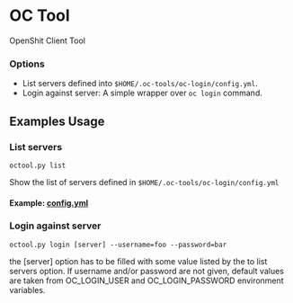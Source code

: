 # OC Tool

OpenShit Client Tool

### Options

- List servers defined into `$HOME/.oc-tools/oc-login/config.yml`.
- Login against server: A simple wrapper over `oc login` command.

## Examples Usage

### List servers

```
octool.py list
```

Show the list of servers defined in `$HOME/.oc-tools/oc-login/config.yml`

#### Example: [config.yml](./config.yml)

### Login against server

```
octool.py login [server] --username=foo --password=bar
```

the [server] option has to be filled with some value listed by the to list servers option. If username and/or password
are not given, default values are taken from OC_LOGIN_USER and OC_LOGIN_PASSWORD environment variables.

